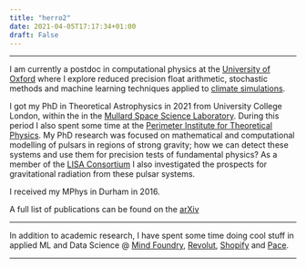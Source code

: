 ```yaml
---
title: "herro2"
date: 2021-04-05T17:17:34+01:00
draft: False
---
```



---

I am currently a postdoc in computational physics at the [University of Oxford](https://www.physics.ox.ac.uk/research/group/predictability-weather-and-climate) where I explore reduced precision float arithmetic, stochastic methods and machine learning techniques applied to [climate simulations](www.google.com).

I got my PhD in Theoretical Astrophysics in 2021 from University College London, within the in the [Mullard Space Science Laboratory](https://www.ucl.ac.uk/mssl/). During this period I also spent some time at the [Perimeter Institute for Theoretical Physics](https://perimeterinstitute.ca). My PhD research was focused on mathematical and computational modelling of pulsars in regions of strong gravity; how we can detect these systems and use them for precision tests of fundamental physics? As a member of the [LISA Consortium](https://www.elisascience.org/articles/lisa-consortium) I also investigated the prospects for gravitational radiation from these pulsar systems. 

I received my MPhys in Durham in 2016. 

A full list of publications can be found on the [arXiv](https://arxiv.org/search/?query=kimpson&searchtype=all&source=header)

---

In addition to academic research, I have spent some time doing cool stuff in applied ML  and Data Science @  [Mind Foundry](https://www.mindfoundry.ai), [Revolut](https://www.revolut.com), [Shopify](https://www.shopify.com/careers) and [Pace](https://www.pacerevenue.com).

---

